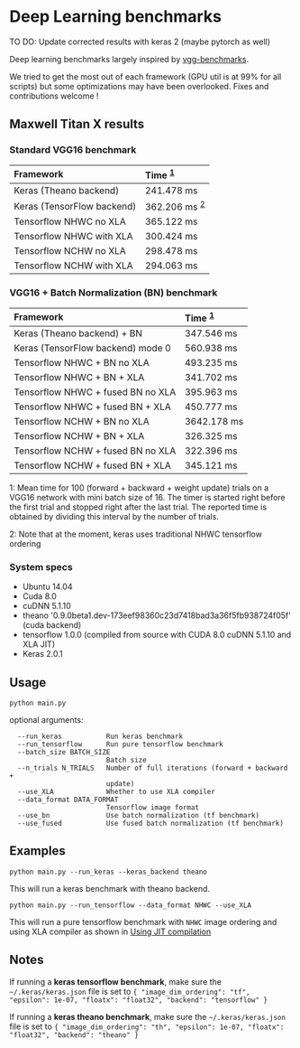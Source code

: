 # Deep Learning benchmarks

TO DO: Update corrected results with keras 2 (maybe pytorch as well)

Deep learning benchmarks largely inspired by [vgg-benchmarks](https://github.com/aizvorski/vgg-benchmarks).

We tried to get the most out of each framework (GPU util is at 99% for all scripts) but some optimizations may have been overlooked. Fixes and contributions welcome !

## Maxwell Titan X results

### Standard VGG16 benchmark

| Framework | Time <sup>[1](#foottime)</sup>|
|:---|:---|
| Keras (Theano backend) | 241.478 ms|
| Keras (TensorFlow backend) | 362.206 ms <sup>[2](#kerasnote)</sup>|
|Tensorflow NHWC no XLA| 365.122 ms|
|Tensorflow NHWC with XLA| 300.424 ms|
|Tensorflow NCHW no XLA| 298.478 ms|
|Tensorflow NCHW with XLA| 294.063 ms|

### VGG16 + Batch Normalization (BN) benchmark

| Framework | Time <sup>[1](#foottime)</sup>|
|:---|:---|
| Keras (Theano backend) + BN| 347.546 ms|
| Keras (TensorFlow backend) mode 0 | 560.938 ms|
|Tensorflow NHWC + BN no XLA| 493.235 ms|
|Tensorflow NHWC + BN + XLA| 341.702 ms|
|Tensorflow NHWC + fused BN no XLA| 395.963 ms|
|Tensorflow NHWC + fused BN + XLA| 450.777 ms|
|Tensorflow NCHW + BN no XLA| 3642.178 ms|
|Tensorflow NCHW + BN + XLA| 326.325 ms|
|Tensorflow NCHW + fused BN no XLA| 322.396 ms|
|Tensorflow NCHW + fused BN + XLA| 345.121 ms|

<a name="foottime">1</a>: Mean time for 100 (forward + backward + weight update) trials on a VGG16 network with mini batch size of 16. The timer is started right before the first trial and stopped right after the last trial. The reported time is obtained by dividing this interval by the number of trials.

<a name="kerasnote">2</a>: Note that at the moment, keras uses traditional NHWC tensorflow ordering

### System specs

- Ubuntu 14.04
- Cuda 8.0
- cuDNN 5.1.10
- theano '0.9.0beta1.dev-173eef98360c23d7418bad3a36f5fb938724f05f' (cuda backend)
- tensorflow 1.0.0 (compiled from source with CUDA 8.0 cuDNN 5.1.10 and XLA JIT)
- Keras 2.0.1

## Usage

    python main.py

optional arguments:

      --run_keras           Run keras benchmark
      --run_tensorflow      Run pure tensorflow benchmark
      --batch_size BATCH_SIZE
                            Batch size
      --n_trials N_TRIALS   Number of full iterations (forward + backward +
                            update)
      --use_XLA             Whether to use XLA compiler
      --data_format DATA_FORMAT
                            Tensorflow image format
      --use_bn              Use batch normalization (tf benchmark)
      --use_fused           Use fused batch normalization (tf benchmark)




## Examples

    python main.py --run_keras --keras_backend theano

This will run a keras benchmark with theano backend.

    python main.py --run_tensorflow --data_format NHWC --use_XLA

This will run a pure tensorflow benchmark with `NHWC` image ordering and using XLA compiler as shown in [Using JIT compilation](https://www.tensorflow.org/performance/xla/jit)


## Notes

If running a **keras tensorflow benchmark**, make sure the `~/.keras/keras.json` file is set to `{ "image_dim_ordering": "tf", "epsilon": 1e-07, "floatx": "float32", "backend": "tensorflow" }`

If running a **keras theano benchmark**, make sure the `~/.keras/keras.json` file is set to `{ "image_dim_ordering": "th", "epsilon": 1e-07, "floatx": "float32", "backend": "theano" }`